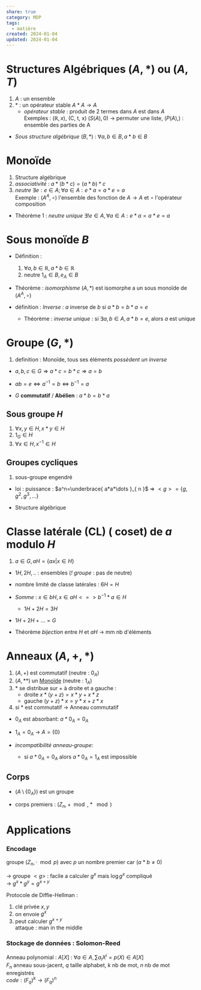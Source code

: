 ```yaml
---  
share: true  
category: MDP  
tags:  
  - matière  
created: 2024-01-04  
updated: 2024-01-04  
---  
```

  
# Structures Algébriques $(A,*)$ ou $(A,T)$  
1. $A$ : un ensemble  
2. $*$ : un opérateur stable     $A*A\to A$  
	- *opérateur stable* : produit de 2 termes dans $A$ est dans $A$  
Exemples : $(\mathbb{R}, x)$, (C, t, x) $(S(A), 0)$   → permuter une liste,  $(P(A), )$    : ensemble des parties de A  
  
- *Sous structure algébrique* $(B,*)$ : $\forall a,b \in B, a*b\in B$  
# Monoïde  
1. Structure algébrique  
2. *associativité* : $a*(b*c) = (a*b)*c$  
3. *neutre* $\exists e: e \in A; \forall a \in A : e*a=a*e=a$  
Exemple : $(A^A, \circ)$ l'ensemble des fonction de $A\to A$ et $\circ$ l'opérateur composition  
  
- Théorème 1 : *neutre unique* $\exists ! e \in A, \forall a \in A : e*a=a*e=a$  
# Sous monoïde $B$  
  
- Définition :  
	1. $\forall a,b \in \mathbb{R}, a*b \in \mathbb{R}$  
	2. neutre $1_A \in B, e_A \in B$  
  
- Théorème : *isomorphisme* $(A,*)$ est isomorphe a un sous monoïde de $(A^A, \circ)$  
  
- définition : *Inverse* : $a$ inverse de $b$ si $a*b=b*a=e$  
	- Théorème : *inverse unique* : si $\exists a, b \in A, a*b=e$, alors $a$ est unique  
# Groupe $(G,*)$  
1. definition : Monoïde, tous ses éléments *possèdent un inverse*  
  
- $a,b,c \in G \Rightarrow  a*c=b*c \Rightarrow a=b$  
  
- $ab=e \iff a^{-1}=b\iff b^{-1}=a$  
  
- $G$ **commutatif** / **Abélien** : $a*b=b*a$  
## Sous groupe $H$  
1. $\forall x,y \in H, x*y \in H$  
2. $1_G \in H$  
3. $\forall x \in H, x^{-1} \in H$  
## Groupes cycliques  
1. sous-groupe engendré  
  
- loi : puissance : $a^n=\underbrace{ a*a*\dots }_{ n }$ ⇒ $<g> =\{ g, g^2, g^3, \dots \}$  
  
- Structure algébrique  
# Classe latérale (CL) ( coset) de $a$ modulo $H$  
1. $a\in G,   aH = \{ax|x \in H\}$  
  
- $1H, 2H, ..$ : ensembles  (*! groupe* : pas de neutre)  
  
- nombre limité de classe latérales : $6H = H$  
  
  
- *Somme* : $x \in bH, x \in aH <=> b^{-1}*a  \in H$  
	- $1H + 2H = 3H$  
  
- $1H+2H+\dots=G$  
  
- Théorème *bijection* entre $H$ et $aH$ → mm nb d'éléments  
# Anneaux  $(A, +, *)$  
1. $(A,+)$ est commutatif (neutre : $0_{A}$)  
2. $(A,**)$ un [Monoïde](Mono%C3%AFde.md) (neutre : $1_{A}$)  
3. $*$ se distribue sur $+$ à droite et a gauche :  
	- droite  $x*(y+z)=x*y+x*z$  
	- gauche $(y+z)*x=y*x+z*x$  
4. si $*$ est commutatif → Anneau commutatif  
  
- $0_{A}$ est absorbant: $a*0_{A}=0_{A}$  
  
- $1_{A}=0_{A}$ → $A=\{ 0 \}$  
  
- *incompatibilité anneau-groupe*:  
	- si $a*0_{A}=0_{A}$ alors  $a*0_{A}=1_{A}$ est impossible  
## Corps  
  
- $(A\setminus \{0_{A}  \})$ est un groupe  
  
- corps premiers : $(Z_{n}, +\mod, *\mod)$  
# Applications  
### Encodage  
groupe $(Z_{n}, \cdot \mod p)$ avec $p$ un nombre premier car ($a*b\neq 0$)  
  
→ groupe $<g>$ : facile a calculer $g^x$ mais $\log g^x$ compliqué  
→ $g^x*g^y=g^{x+y}$  
  
Protocole de Diffie-Hellman :  
1. clé privée $x,y$  
2. on envoie $g^x$  
3. peut calculer $g^{x+y}$   
attaque : man in the middle  
### Stockage de données : Solomon-Reed  
Anneau polynomial : $A[X]$ : $\forall a \in A,  \sum a_{i}X^i=p(X) \in A[X]$  
$F_{n}$ anneau sous-jacent, $q$ taille alphabet, $k$ nb de mot, $n$ nb de mot enregistrés  
$code :(F_{q})^k\to(F_{q})^n$  
